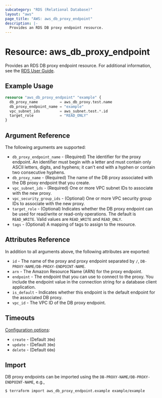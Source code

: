 ```yaml
---
subcategory: "RDS (Relational Database)"
layout: "aws"
page_title: "AWS: aws_db_proxy_endpoint"
description: |-
  Provides an RDS DB proxy endpoint resource.
---
```


# Resource: aws_db_proxy_endpoint

Provides an RDS DB proxy endpoint resource. For additional information, see the [RDS User Guide](https://docs.aws.amazon.com/AmazonRDS/latest/UserGuide/rds-proxy.html#rds-proxy-endpoints).

## Example Usage

```terraform
resource "aws_db_proxy_endpoint" "example" {
  db_proxy_name          = aws_db_proxy.test.name
  db_proxy_endpoint_name = "example"
  vpc_subnet_ids         = aws_subnet.test.*.id
  target_role            = "READ_ONLY"
}
```

## Argument Reference

The following arguments are supported:

* `db_proxy_endpoint_name` - (Required) The identifier for the proxy endpoint. An identifier must begin with a letter and must contain only ASCII letters, digits, and hyphens; it can't end with a hyphen or contain two consecutive hyphens.
* `db_proxy_name` - (Required) The name of the DB proxy associated with the DB proxy endpoint that you create.
* `vpc_subnet_ids` - (Required) One or more VPC subnet IDs to associate with the new proxy.
* `vpc_security_group_ids` - (Optional) One or more VPC security group IDs to associate with the new proxy.
* `target_role` - (Optional) Indicates whether the DB proxy endpoint can be used for read/write or read-only operations. The default is `READ_WRITE`. Valid values are `READ_WRITE` and `READ_ONLY`.
* `tags` - (Optional) A mapping of tags to assign to the resource.

## Attributes Reference

In addition to all arguments above, the following attributes are exported:

* `id` - The name of the proxy and proxy endpoint separated by `/`, `DB-PROXY-NAME/DB-PROXY-ENDPOINT-NAME`.
* `arn` - The Amazon Resource Name (ARN) for the proxy endpoint.
* `endpoint` - The endpoint that you can use to connect to the proxy. You include the endpoint value in the connection string for a database client application.
* `is_default` - Indicates whether this endpoint is the default endpoint for the associated DB proxy.
* `vpc_id` - The VPC ID of the DB proxy endpoint.

## Timeouts

[Configuration options](https://www.terraform.io/docs/configuration/blocks/resources/syntax.html#operation-timeouts):

- `create` - (Default `30m`)
- `update` - (Default `30m`)
- `delete` - (Default `60m`)

## Import

DB proxy endpoints can be imported using the `DB-PROXY-NAME/DB-PROXY-ENDPOINT-NAME`, e.g.,

```
$ terraform import aws_db_proxy_endpoint.example example/example
```
